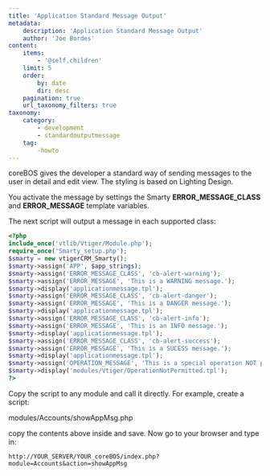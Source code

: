 ```yaml
---
title: 'Application Standard Message Output'
metadata:
    description: 'Application Standard Message Output'
    author: 'Joe Bordes'
content:
    items:
        - '@self.children'
    limit: 5
    order:
        by: date
        dir: desc
    pagination: true
    url_taxonomy_filters: true
taxonomy:
    category:
        - development 
        - standardoutputmessage
    tag:
        -howto
---
```


coreBOS gives the developer a standard way of sending messages to the
user in detail and edit view. The styling is based on Lighting Design.

You activate the message by settings the Smarty
**ERROR\_MESSAGE\_CLASS** and **ERROR\_MESSAGE** template variables.

The next script will output a message in each supported class:
```php
<?php
include_once('vtlib/Vtiger/Module.php');
require_once('Smarty_setup.php');
$smarty = new vtigerCRM_Smarty();
$smarty->assign('APP', $app_strings);
$smarty->assign('ERROR_MESSAGE_CLASS', 'cb-alert-warning');
$smarty->assign('ERROR_MESSAGE', 'This is a WARNING message.');
$smarty->display('applicationmessage.tpl');
$smarty->assign('ERROR_MESSAGE_CLASS', 'cb-alert-danger');
$smarty->assign('ERROR_MESSAGE', 'This is a DANGER message.');
$smarty->display('applicationmessage.tpl');
$smarty->assign('ERROR_MESSAGE_CLASS', 'cb-alert-info');
$smarty->assign('ERROR_MESSAGE', 'This is an INFO message.');
$smarty->display('applicationmessage.tpl');
$smarty->assign('ERROR_MESSAGE_CLASS', 'cb-alert-success');
$smarty->assign('ERROR_MESSAGE', 'This is a SUCESS message.');
$smarty->display('applicationmessage.tpl');
$smarty->assign('OPERATION_MESSAGE', 'This is a special operation NOT permitted message.');
$smarty->display('modules/Vtiger/OperationNotPermitted.tpl');
?>
```

Copy the script to any module and call it directly. For example, create
a script:

modules/Accounts/showAppMsg.php

copy the contents above inside and save. Now go to your browser and type
in:
```
http://YOUR_SERVER/YOUR_coreBOS/index.php?module=Accounts&action=showAppMsg
```